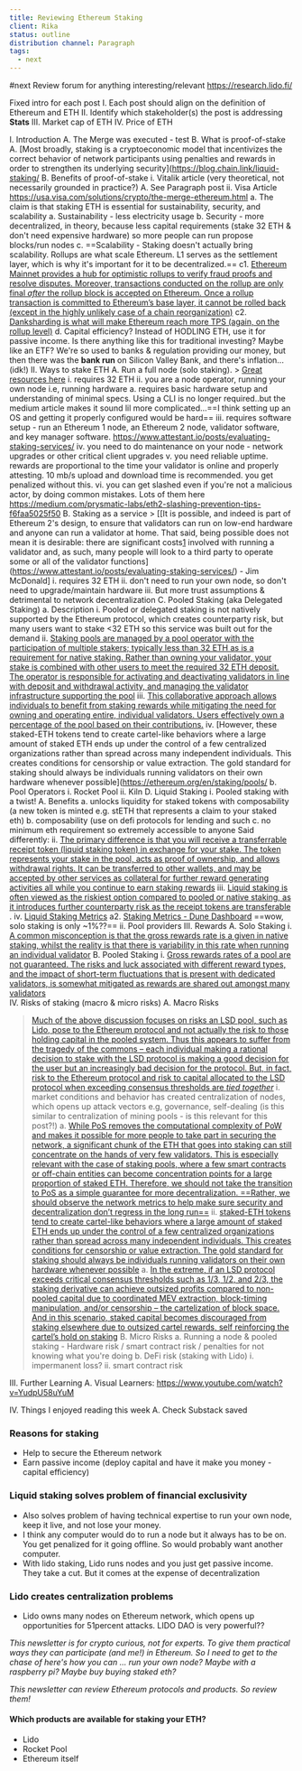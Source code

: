 ```yaml
---
title: Reviewing Ethereum Staking
client: Rika
status: outline
distribution channel: Paragraph
tags:
  - next
---
```

#next Review forum for anything interesting/relevant https://research.lido.fi/

Fixed intro for each post 
I. Each post should align on the definition of Ethereum and ETH 
II. Identify which stakeholder(s) the post is addressing
**Stats**
III. Market cap of ETH 
IV. Price of ETH

I. Introduction
  A. The Merge was executed - test
  B. What is proof-of-stake
       A. [Most broadly, staking is a cryptoeconomic model that incentivizes the correct behavior of network participants using penalties and rewards in order to strengthen its underlying security](https://blog.chain.link/liquid-staking/
  B. Benefits of proof-of-stake 
       i. Vitalik article (very theoretical, not necessarily grounded in practice?)
         A. See Paragraph post 
       ii. Visa Article https://usa.visa.com/solutions/crypto/the-merge-ethereum.html
          a. The claim is that staking ETH is essential for sustainability, security, and scalability
       a. Sustainability - less electricity usage
       b. Security - more decentralized, in theory, because less capital requirements (stake 32 ETH & don't need expensive hardware) so more people can run propose blocks/run nodes
       c. ==Scalability - Staking doesn't actually bring scalability. Rollups are what scale Ethereum. L1 serves as the settlement layer, which is why it's important for it to be decentralized.== 
         c1. [Ethereum Mainnet provides a hub for optimistic rollups to verify fraud proofs and resolve disputes. Moreover, transactions conducted on the rollup are only final _after_ the rollup block is accepted on Ethereum. Once a rollup transaction is committed to Ethereum’s base layer, it cannot be rolled back (except in the highly unlikely case of a chain reorganization)](https://ethereum.org/en/developers/docs/scaling/optimistic-rollups/#settlement)
         c2. [Danksharding is what will make Ethereum reach more TPS (again, on the rollup level)](https://ethereum.org/en/roadmap/danksharding/)
      d. Capital efficiency? Instead of HODLING ETH, use it for passive income. Is there anything like this for traditional investing? Maybe like an ETF? We're so used to banks & regulation providing our money, but then there was the **bank run** on Silicon Valley Bank, and there's inflation...(idk!)
II. Ways to stake ETH
    A. Run a full node (solo staking).
    > [Great resources here](https://ethstaker.cc/resources)
         i. requires 32 ETH 
         ii. you are a node operator, running your own node i.e, running hardware
          a. requires basic hardware setup and understanding of minimal specs. Using a CLI is no longer required..but the medium article makes it sound lil more complicated...==I think setting up an OS and getting it properly configured would be hard==
        iii. requires software setup - run an Ethereum 1 node, an Ethereum 2 node, validator software, and key manager software. https://www.attestant.io/posts/evaluating-staking-services/
         iv. you need to do maintenance on your node - network upgrades or other critical client upgrades 
         v. you need reliable uptime. rewards are proportional to the time your validator is online and properly attesting. 10 mb/s upload and download time is recommended. you get penalized without this.
         vi. you can get slashed even if you're not a malicious actor, by doing common mistakes. Lots of them here https://medium.com/prysmatic-labs/eth2-slashing-prevention-tips-f6faa5025f50
    B. Staking as a service
    >  [[It is possible, and indeed is part of Ethereum 2's design, to ensure that validators can run on low-end hardware and anyone can run a validator at home. That said, being possible does not mean it is desirable: there are significant costs[1](https://www.attestant.io/posts/evaluating-staking-services/#user-content-fn-1) involved with running a validator and, as such, many people will look to a third party to operate some or all of the validator functions](https://www.attestant.io/posts/evaluating-staking-services/) - Jim McDonald]
         i. requires 32 ETH 
         ii. don't need to run your own node, so don't need to upgrade/maintain hardware
         iii. But more trust assumptions & detrimental to network decentralization
    C. Pooled Staking (aka Delegated Staking)
      a. Description
        i. Pooled or delegated staking is not natively supported by the Ethereum protocol, which creates counterparty risk, but many users want to stake <32 ETH so this service was built out for the demand
        ii. [Staking pools are managed by a pool operator with the participation of multiple stakers; typically less than 32 ETH as is a requirement for native staking. Rather than owning your validator, your stake is combined with other users to meet the required 32 ETH deposit. The operator is responsible for activating and deactivating validators in line with deposit and withdrawal activity, and managing the validator infrastructure supporting the pool](https://www.kiln.fi/post/comparing-staking-options-native-pooled-and-liquid-finding-the-right-approach-for-you)
        iii. [This collaborative approach allows individuals to benefit from staking rewards while mitigating the need for owning and operating entire, individual validators. Users effectively own a percentage of the pool based on their contributions.](https://www.kiln.fi/post/comparing-staking-options-native-pooled-and-liquid-finding-the-right-approach-for-you)
        iv. [However, these staked-ETH tokens tend to create cartel-like behaviors where a large amount of staked ETH ends up under the control of a few centralized organizations rather than spread across many independent individuals. This creates conditions for censorship or value extraction. The gold standard for staking should always be individuals running validators on their own hardware whenever possible](https://ethereum.org/en/staking/pools/
      b. Pool Operators
        i.  Rocket Pool 
        ii.  Kiln
 D. Liquid Staking
      i. Pooled staking with a twist! 
      A. Benefits 
        a. unlocks liquidity for staked tokens with composability (a new token is minted e.g. stETH that represents a claim to your staked eth)
        b.  composability (use on defi protocols for lending and such
        c. no minimum eth requirement so extremely accessible to anyone 
        Said differently:
          ii. [The primary difference is that you will receive a transferrable receipt token (liquid staking token) in exchange for your stake. The token represents your stake in the pool, acts as proof of ownership, and allows withdrawal rights. It can be transferred to other wallets, and may be accepted by other services as collateral for further reward generating activities all while you continue to earn staking rewards](https://www.kiln.fi/post/comparing-staking-options-native-pooled-and-liquid-finding-the-right-approach-for-you)
      iii. [‍Liquid staking is often viewed as the riskiest option compared to pooled or native staking, as it introduces further counterparty risk as the receipt tokens are transferable](https://www.kiln.fi/post/comparing-staking-options-native-pooled-and-liquid-finding-the-right-approach-for-you)
    . iv.  [Liquid Staking Metrics](https://defillama.com/lsd)
	     a2. [Staking Metrics - Dune Dashboard](https://dune.com/hildobby/eth2-staking)
		     ==wow, solo staking is only ~1%??==
	   ii. Pool providers
III. Rewards
  A. Solo Staking
     i. [A common misconception is that the gross rewards rate is a given in native staking, whilst the reality is that there is variability in this rate when running an individual validator](https://www.kiln.fi/post/comparing-staking-options-native-pooled-and-liquid-finding-the-right-approach-for-you)
  B. Pooled Staking
     i. [Gross rewards rates of a pool are not guaranteed. The risks and luck associated with different reward types, and the impact of short-term fluctuations that is present with dedicated validators, is somewhat mitigated as rewards are shared out amongst many validators](https://www.kiln.fi/post/comparing-staking-options-native-pooled-and-liquid-finding-the-right-approach-for-you)    
IV. Risks of staking (macro & micro risks)
   A. Macro Risks
   > [Much of the above discussion focuses on risks an LSD pool, such as Lido, pose to the Ethereum protocol and not actually the risk to those holding capital in the pooled system. Thus this appears to suffer from the tragedy of the commons – each individual making a rational decision to stake with the LSD protocol is making a good decision for the user but an increasingly bad decision for the protocol. But, in fact, risk to the Ethereum protocol and risk to capital allocated to the LSD protocol when exceeding consensus thresholds are _tied together_](https://notes.ethereum.org/@djrtwo/risks-of-lsd)
      i. market conditions and behavior has created centralization of nodes, which opens up attack vectors e.g, governance, self-dealing (is this similar to centralization of mining pools - is this relevant for this post?!)
          a. [While PoS removes the computational complexity of PoW and makes it possible for more people to take part in securing the network, a significant chunk of the ETH that goes into staking can still concentrate on the hands of very few validators. This is especially relevant with the case of staking pools, where a few smart contracts or off-chain entities can become concentration points for a large proportion of staked ETH. Therefore, we should not take the transition to PoS as a simple guarantee for more decentralization. ==Rather, we should observe the network metrics to help make sure security and decentralization don’t regress in the long run==](https://usa.visa.com/solutions/crypto/the-merge-ethereum.html)
    ii. [staked-ETH tokens tend to create cartel-like behaviors where a large amount of staked ETH ends up under the control of a few centralized organizations rather than spread across many independent individuals. This creates conditions for censorship or value extraction. The gold standard for staking should always be individuals running validators on their own hardware whenever possible](https://ethereum.org/en/staking/pools/)
       a. [In the extreme, if an LSD protocol exceeds critical consensus thresholds such as 1/3, 1/2, and 2/3, the staking derivative can achieve outsized profits compared to non-pooled capital due to coordinated MEV extraction, block-timing manipulation, and/or censorship – the cartelization of block space. And in this scenario, staked capital becomes discouraged from staking elsewhere due to outsized cartel rewards, self reinforcing the cartel’s hold on staking](https://notes.ethereum.org/@djrtwo/risks-of-lsd)
   B. Micro Risks
       a. Running a node & pooled staking - Hardware risk / smart contract risk / penalties for not knowing what you're doing
       b. DeFi risk (staking with Lido)
       i. impermanent loss? 
       ii. smart contract risk

III. Further Learning
A. Visual Learners: https://www.youtube.com/watch?v=YudpU58uYuM

IV. Things I enjoyed reading this week 
A. Check Substack saved 


### Reasons for staking
- Help to secure the Ethereum network
- Earn passive income (deploy capital and have it make you money - capital efficiency)

### Liquid staking solves problem of financial exclusivity
- Also solves problem of having technical expertise to run your own node, keep it live, and not lose your money. 
- I think any computer would do to run a node but it always has to be on. You get penalized for it going offline. So would probably want another computer. 
- With lido staking, Lido runs nodes and you just get passive income. They take a cut. But it comes at the expense of decentralization

### Lido creates centralization problems
- Lido owns many nodes on Ethereum network, which opens up opportunities for 51percent attacks. LIDO DAO is very powerful??

*This newsletter is for crypto curious, not for experts. To give them practical ways they can participate (and me!) in Ethereum. So I need to get to the chase of here's how you can ... run your own node? Maybe with a raspberry pi? Maybe buy buying staked eth?*

*This newsletter can review Ethereum protocols and products. So review them!*

#### Which products are available for staking your ETH? 
- Lido
- Rocket Pool
- Ethereum itself 

